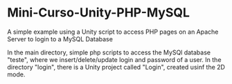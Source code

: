 # Mini-Curso-Unity-PHP-MySQL
A simple example using a Unity script to access PHP pages on an Apache Server to login to a MySQL Database

In the main directory, simple php scripts to access the MySQl database "teste", where we insert/delete/update login and password of a user.
In the directory "login", there is a Unity project called "Login", created usinf the 2D mode.


